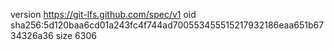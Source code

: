 version https://git-lfs.github.com/spec/v1
oid sha256:5d120baa6cd01a243fc4f744ad700553455515217932186eaa651b6734326a36
size 6306
